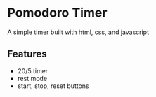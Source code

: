 # Pomodoro Timer

A simple timer built with html, css, and javascript

## Features
- 20/5 timer
- rest mode
- start, stop, reset buttons